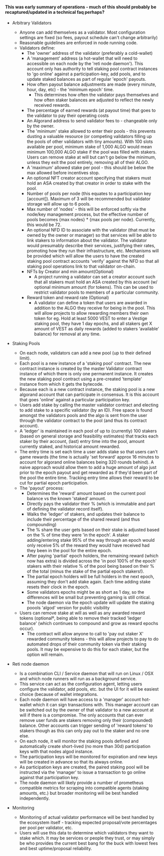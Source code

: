 #### This was early summary of operations - much of this should probably be recaptured/updated in a technical faq perhaps?

* Arbitrary Validators
  * Anyone can add themselves as a validator.  Most configuration settings are fixed (so fees, payout schedule can't change arbitrarily)
  * Reasonable guidelines are enforced in node running code.
  * Validators define:
    * The 'owner' address of the validator (preferably a cold-wallet)
    * A 'management' address (a hot-wallet that will need to accessible on each node by the 'reti node daemon').  This
      account only has authority to tell staking pool contract instances to 'go online' against a participation-key, add pools,
      and to update staked balances as part of regular 'epoch' payouts.
    * How often payout balance adjustments are made (every minute, hour, day, etc) - the 'minimum epoch' time.
      * This determines how often the validator pays themselves and how often staker balances are adjusted to reflect the
        newly received rewards.
    * The percentage of earned rewards (at payout time) that goes to the validator to pay their operating costs
    * An Algorand address to send validator fees to - changeable only by the owner.
    * The 'minimum' stake allowed to enter their pools - this prevents dusting a valuable resource (or competing validators
      filling up the pools of other validators with tiny amounts).  With 100 slots available per pool,
      minimum stake of 1,000 ALGO would mean minimum 100,000 ALGO stake if the pool was filled with stakers.  Users can remove
      stake at will but can't go below the minimum, unless they exit the pool entirely, removing all of their ALGO.
    * A 'maximum' allowed stake per pool - this should be below the max allowed before incentives stop.
    * An optional NFT creator account specifying that stakers must hold an ASA created by that creator in order to stake with the pool.
    * Number of pools per node (this equates to a participation key [account]).  Maximum of 3 will be recommended
      but validator storage will allow up to 6 pools.
    * Max number of 'nodes' - this will be enforced softly via the node/key management process, but the effective number of pools becomes
      {max nodes} * {max pools per node}.  Currently, this would be 72.
    * An optional NFD ID to associate with the validator (that must be owned by the owner or manager) so that services will be able to link stakers
      to information about the validator. The validator would presumably describe their services, justifying their rates, promoting how they run their infrastructure, etc.
      Mechanisms will be provided which will allow the users to have the created staking pool contract accounts 'verify' against the NFD so
      that all staking pool operations link to that validator on-chain.
    * NFTs by Creator and min amount(Optional)
      * A project running a validator can set a creator account such that all stakers must hold an ASA created by this account (w/ optional minimum
        amount (for tokens).  This can be used to restrict validator pools to members of a particular community.
    * Reward token and reward rate (Optional)
      * A validator can define a token that users are awarded in addition to the ALGO they receive for being in the pool.
        This will allow projects to allow rewarding members their own token for eg.  Hold at least 5000 VEST to enter a Vestige staking pool, they have 1 day epochs,
        and all stakers get X amount of VEST as daily rewards (added to stakers ‘available’ balance) for removal at any time.

* Staking Pools
  * On each node, validators can add a new pool (up to their defined limit).
  * Each pool is a new instance of a 'staking pool' contract.  The new contract instance is created by the master Validator contract instance
    of which there is only one permanent instance.  It creates the new staking pool contract using a pre-created 'template' instance from which
    it gets the bytecode.
  * Because each is a new contract instance, the staking pool is a new algorand account that can participate in consensus.  It is this account
    that goes 'online' against a particular participation key.
  * Users add stake by calling the master validator contract and electing to add stake to a specific validator (by an ID).  Free space is found
    amongst the validators pools and the algo is sent from the user through the validator contract to the pool (and thus its contract account).
  * A 'ledger' is maintained in each pool of up to (currently) 100 stakers (based on general storage and feasibility estimates) that tracks
    each staker by their account, (last) entry time into the pool, amount currently staked, and historical amount rewarded.
  * The entry time is set each time a user adds stake so that users can't game rewards (the time is actually 'set forward' approx 16 minutes to account
    for algorand online balances being 320 rounds behind).  A naive approach would allow them to add a huge amount
    of algo just prior to the epoch payout and get rewarded as if they'd been part of the pool the entire time.  Tracking entry time allows their reward
    to be cut for partial epoch participation.
  * The 'payout' process:
    * Determines the 'reward' amount based on the current pool balance vs the known 'staked' amount.
    * Directly pays the validator their % (which is immutable and part of defining the validator record itself).
    * Walks the 'ledger' of stakers, and updates their balance to include their percentage of the shared reward (and thus compounding)
    * The % share the user gets based on their stake is adjusted based on the % of time they were 'in the epoch'.  A
      staker adding/entering stake 95% of the way through an epoch would only receive 5% of the reward they would have received had they been in the pool
      for the entire epoch.
    * After paying 'partial' epoch holders, the remaining reward (which now has extra) is divided across the 'in pool 100% of the epoch' stakers with
      their relative % of the pool being based on their % of the total (minus the stake of the partial epoch stakers!).
    * The partial epoch holders will be full holders in the next epoch, assuming they don't add stake again.  Each time adding stake resets their clock in the epoch.
    * Some validators epochs might be as short as 1 day, so the differences will be small but preventing gaming is still critical.
    * The node daemon via the epoch update will update the staking poools 'algod' version for public visibility
  * Users can remove stake at will as well as any awarded reward tokens (optionalº, being able to remove their tracked 'ledger balance' (which continues to
    compound and grow as reward epochs occur).
    * The contract will allow anyone to call to 'pay out staker X' rewarded community tokens - this will allow projects to pay to do automated drops of their community
      token via their staking pools.  It may be expensive to do this for each staker, but the option will remain.

* Reti node daemon
  * Is a combination CLI / Service daemon that will run on Linux / OSX and which node runners will run as a background service.
  * This service can act as the configuration agent, letting users configure the validator, add pools, etc. but the UI for it will be easiest choice (because of
    wallet integrations.
  * Each node daemon will have access to a 'manager' account hot-wallet which it can sign transactions with.  This manager account can be switched out
    by the owner of that validator to a new account at will if there is a compromise.  The only accounts that can ever remove user funds are stakers removing only
    their (compounded) balance.  Other accounts can trigger sending of 'reward tokens' to stakers though as this can only pay out to the staker and no one else.
  * On each node, it will monitor the staking pools defined and automatically create short-lived (no more than 30d) participation keys with that
    nodes algod instance.
  * The participation keys will be monitored for expiration and new keys will be created in advance so that its always online.
  * As participation keys are created, the paired staking pool will be instructed via the 'manager' to issue a transaction to go online against
    that participation key.
  * The node daemon will likely provide a number of prometheus compatible metrics for scraping into compatible agents (staking amounts, etc.) but
    broader monitoring will be best handled independently.

* Monitoring
  * Monitoring of actual validator performance will be best handled by the ecosystem itself - tracking expected proposal/vote percentages per pool per validator, etc.
  * Users will use this data to determine which validators they want to stake which.  It may be services or people they trust, or may simply be who provides the
    current best bang for the buck with lowest fees and best uptime/proposal reliability.
